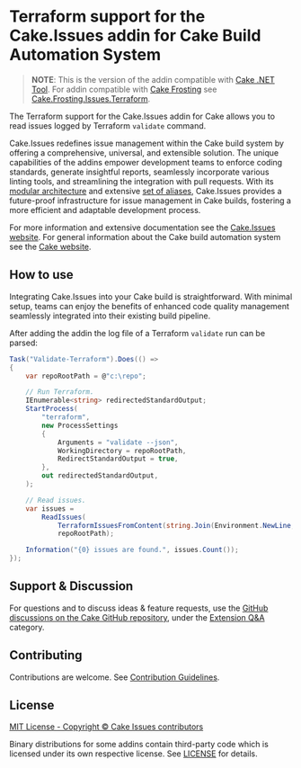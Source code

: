 # Terraform support for the Cake.Issues addin for Cake Build Automation System

> **NOTE**:
> This is the version of the addin compatible with [Cake .NET Tool].
> For addin compatible with [Cake Frosting] see [Cake.Frosting.Issues.Terraform](https://www.nuget.org/packages/Cake.Frosting.Issues.Terraform).

The Terraform support for the Cake.Issues addin for Cake allows you to read issues logged by Terraform `validate` command.

Cake.Issues redefines issue management within the Cake build system by offering a comprehensive, universal, and extensible solution.
The unique capabilities of the addins empower development teams to enforce coding standards, generate insightful reports,
seamlessly incorporate various linting tools, and streamlining the integration with pull requests.
With its [modular architecture] and extensive [set of aliases], Cake.Issues provides a future-proof infrastructure for issue management
in Cake builds, fostering a more efficient and adaptable development process.

For more information and extensive documentation see the [Cake.Issues website](https://cakeissues.net).
For general information about the Cake build automation system see the [Cake website](http://cakebuild.net).

## How to use

Integrating Cake.Issues into your Cake build is straightforward.
With minimal setup, teams can enjoy the benefits of enhanced code quality management seamlessly integrated into their existing build pipeline.

After adding the addin the log file of a Terraform `validate` run can be parsed:

```csharp
Task("Validate-Terraform").Does(() =>
{
    var repoRootPath = @"c:\repo";

    // Run Terraform.
    IEnumerable<string> redirectedStandardOutput;
    StartProcess(
        "terraform",
        new ProcessSettings
        {
            Arguments = "validate --json",
            WorkingDirectory = repoRootPath,
            RedirectStandardOutput = true,
        },
        out redirectedStandardOutput,
    );

    // Read issues.
    var issues =
        ReadIssues(
            TerraformIssuesFromContent(string.Join(Environment.NewLine, redirectedStandardOutput)),
            repoRootPath);

    Information("{0} issues are found.", issues.Count());
});
```

## Support & Discussion

For questions and to discuss ideas & feature requests, use the [GitHub discussions on the Cake GitHub repository](https://github.com/cake-build/cake/discussions), under the [Extension Q&A](https://github.com/orgs/cake-build/discussions/categories/extension-q-a) category.

## Contributing

Contributions are welcome. See [Contribution Guidelines](https://github.com/cake-contrib/Cake.Issues/blob/develop/CONTRIBUTING.md).

## License

[MIT License - Copyright © Cake Issues contributors](LICENSE)

Binary distributions for some addins contain third-party code which is licensed under its own respective license.
See [LICENSE](https://github.com/cake-contrib/Cake.Issues/blob/develop/LICENSE) for details.

[modular architecture]: https://cakeissues.net/latest/documentation/how-cake-issues-works/
[set of aliases]: https://cakeissues.net/latest/api/
[Cake Frosting]: https://cakebuild.net/docs/running-builds/runners/cake-frosting
[Cake .NET Tool]: https://cakebuild.net/docs/running-builds/runners/dotnet-tool
